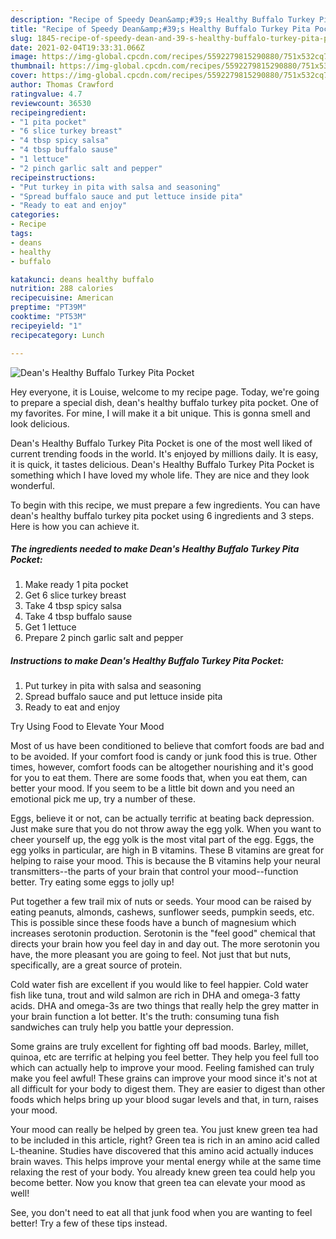 ```yaml
---
description: "Recipe of Speedy Dean&amp;#39;s Healthy Buffalo Turkey Pita Pocket"
title: "Recipe of Speedy Dean&amp;#39;s Healthy Buffalo Turkey Pita Pocket"
slug: 1845-recipe-of-speedy-dean-and-39-s-healthy-buffalo-turkey-pita-pocket
date: 2021-02-04T19:33:31.066Z
image: https://img-global.cpcdn.com/recipes/5592279815290880/751x532cq70/deans-healthy-buffalo-turkey-pita-pocket-recipe-main-photo.jpg
thumbnail: https://img-global.cpcdn.com/recipes/5592279815290880/751x532cq70/deans-healthy-buffalo-turkey-pita-pocket-recipe-main-photo.jpg
cover: https://img-global.cpcdn.com/recipes/5592279815290880/751x532cq70/deans-healthy-buffalo-turkey-pita-pocket-recipe-main-photo.jpg
author: Thomas Crawford
ratingvalue: 4.7
reviewcount: 36530
recipeingredient:
- "1 pita pocket"
- "6 slice turkey breast"
- "4 tbsp spicy salsa"
- "4 tbsp buffalo sause"
- "1 lettuce"
- "2 pinch garlic salt and pepper"
recipeinstructions:
- "Put turkey in pita with salsa and seasoning"
- "Spread buffalo sauce and put lettuce inside pita"
- "Ready to eat and enjoy"
categories:
- Recipe
tags:
- deans
- healthy
- buffalo

katakunci: deans healthy buffalo 
nutrition: 288 calories
recipecuisine: American
preptime: "PT39M"
cooktime: "PT53M"
recipeyield: "1"
recipecategory: Lunch

---
```



![Dean&#39;s Healthy Buffalo Turkey Pita Pocket](https://img-global.cpcdn.com/recipes/5592279815290880/751x532cq70/deans-healthy-buffalo-turkey-pita-pocket-recipe-main-photo.jpg)

Hey everyone, it is Louise, welcome to my recipe page. Today, we're going to prepare a special dish, dean&#39;s healthy buffalo turkey pita pocket. One of my favorites. For mine, I will make it a bit unique. This is gonna smell and look delicious.

Dean&#39;s Healthy Buffalo Turkey Pita Pocket is one of the most well liked of current trending foods in the world. It's enjoyed by millions daily. It is easy, it is quick, it tastes delicious. Dean&#39;s Healthy Buffalo Turkey Pita Pocket is something which I have loved my whole life. They are nice and they look wonderful.




To begin with this recipe, we must prepare a few ingredients. You can have dean&#39;s healthy buffalo turkey pita pocket using 6 ingredients and 3 steps. Here is how you can achieve it.

<!--inarticleads1-->

##### The ingredients needed to make Dean&#39;s Healthy Buffalo Turkey Pita Pocket:

1. Make ready 1 pita pocket
1. Get 6 slice turkey breast
1. Take 4 tbsp spicy salsa
1. Take 4 tbsp buffalo sause
1. Get 1 lettuce
1. Prepare 2 pinch garlic salt and pepper




<!--inarticleads2-->

##### Instructions to make Dean&#39;s Healthy Buffalo Turkey Pita Pocket:

1. Put turkey in pita with salsa and seasoning
1. Spread buffalo sauce and put lettuce inside pita
1. Ready to eat and enjoy




Try Using Food to Elevate Your Mood


Most of us have been conditioned to believe that comfort foods are bad and to be avoided. If your comfort food is candy or junk food this is true. Other times, however, comfort foods can be altogether nourishing and it's good for you to eat them. There are some foods that, when you eat them, can better your mood. If you seem to be a little bit down and you need an emotional pick me up, try a number of these.

Eggs, believe it or not, can be actually terrific at beating back depression. Just make sure that you do not throw away the egg yolk. When you want to cheer yourself up, the egg yolk is the most vital part of the egg. Eggs, the egg yolks in particular, are high in B vitamins. These B vitamins are great for helping to raise your mood. This is because the B vitamins help your neural transmitters--the parts of your brain that control your mood--function better. Try eating some eggs to jolly up!

Put together a few trail mix of nuts or seeds. Your mood can be raised by eating peanuts, almonds, cashews, sunflower seeds, pumpkin seeds, etc. This is possible since these foods have a bunch of magnesium which increases serotonin production. Serotonin is the "feel good" chemical that directs your brain how you feel day in and day out. The more serotonin you have, the more pleasant you are going to feel. Not just that but nuts, specifically, are a great source of protein.

Cold water fish are excellent if you would like to feel happier. Cold water fish like tuna, trout and wild salmon are rich in DHA and omega-3 fatty acids. DHA and omega-3s are two things that really help the grey matter in your brain function a lot better. It's the truth: consuming tuna fish sandwiches can truly help you battle your depression. 

Some grains are truly excellent for fighting off bad moods. Barley, millet, quinoa, etc are terrific at helping you feel better. They help you feel full too which can actually help to improve your mood. Feeling famished can truly make you feel awful! These grains can improve your mood since it's not at all difficult for your body to digest them. They are easier to digest than other foods which helps bring up your blood sugar levels and that, in turn, raises your mood.

Your mood can really be helped by green tea. You just knew green tea had to be included in this article, right? Green tea is rich in an amino acid called L-theanine. Studies have discovered that this amino acid actually induces brain waves. This helps improve your mental energy while at the same time relaxing the rest of your body. You already knew green tea could help you become better. Now you know that green tea can elevate your mood as well!

See, you don't need to eat all that junk food when you are wanting to feel better! Try  a few  of  these  tips  instead.


